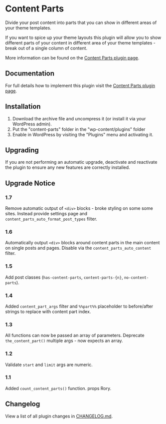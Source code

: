 Content Parts
=============

Divide your post content into parts that you can show in different areas of your theme templates.

If you want to spice up your theme layouts this plugin will allow you to show different parts of your content in different area of your theme templates - break out of a single column of content.

More information can be found on the [Content Parts plugin page](http://www.benhuson.co.uk/wordpress-plugins/content-parts/).

Documentation
-------------

For full details how to implement this plugin visit the [Content Parts plugin page](https://github.com/benhuson/content-parts/wiki).

Installation
------------

1. Download the archive file and uncompress it (or install it via your WordPress admin).
1. Put the "content-parts" folder in the "wp-content/plugins" folder
1. Enable in WordPress by visiting the "Plugins" menu and activating it.

Upgrading
---------

If you are not performing an automatic upgrade, deactivate and reactivate the plugin to ensure any new features are correctly installed.

Upgrade Notice
--------------

### 1.7
Remove automatic output of `<div>` blocks - broke styling on some some sites. Instead provide settings page and `content_parts_auto_format_post_types` filter.

### 1.6
Automatically output `<div>` blocks around content parts in the main content on single posts and pages. Disable via the `content_parts_auto_content` filter.

### 1.5
Add post classes (`has-content-parts`, `content-parts-{n}`, `no-content-parts`).

### 1.4
Added `content_part_args` filter and `%%part%%` placeholder to before/after strings to replace with content part index.

### 1.3
All functions can now be passed an array of parameters. Deprecate `the_content_part()` multiple args - now expects an array.

### 1.2
Validate `start` and `limit` args are numeric.

### 1.1
Added `count_content_parts()` function. props Rory.

Changelog
---------

View a list of all plugin changes in [CHANGELOG.md](https://github.com/benhuson/content-parts/blob/master/CHANGELOG.md).
